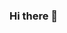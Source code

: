 ### Hi there 👋

<!--
**Nirmal403/Nirmal403** is a ✨ _special_ ✨ repository because its `README.md` (this file) appears on your GitHub profile.

- 🌱 I’m currently learning as Full Stack Web Developer in Masai School...
- 👯 I’m looking to collaborate on ...
- 🤔 I’m looking for help with ...
- 💬 Ask me about ...
- 📫 How to reach me: ...
- 😄 Pronouns: ...
- ⚡ One line that describes me: 
    A hard working person who enjoys coding.😉
